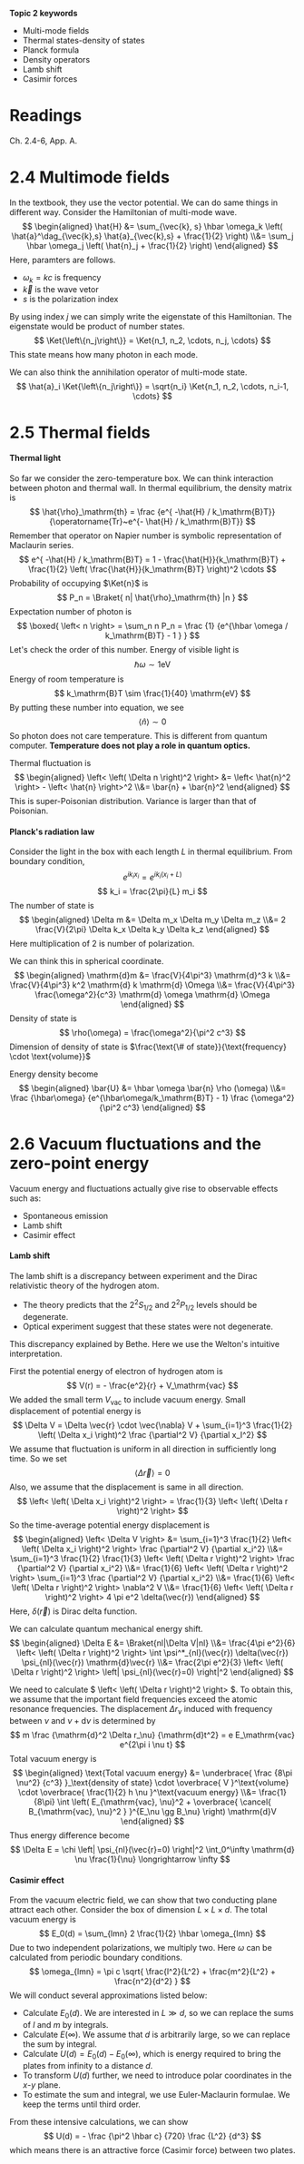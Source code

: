 __Topic 2 keywords__
- Multi-mode fields
- Thermal states-density of states
- Planck formula
- Density operators
- Lamb shift
- Casimir forces

# __Readings__
Ch. 2.4-6, App. A.

# __2.4 Multimode fields__
In the textbook, they use the vector potential. 
We can do same things in different way.
Consider the Hamiltonian of multi-mode wave.
$$
\begin{aligned}
    \hat{H}
    &=
    \sum_{\vec{k}, s}
    \hbar \omega_k
    \left(
        \hat{a}^\dag_{\vec{k},s}
        \hat{a}_{\vec{k},s}
        +
        \frac{1}{2}
    \right)
    \\&=
    \sum_j
    \hbar \omega_j
    \left(
        \hat{n}_j
        +
        \frac{1}{2}
    \right)
\end{aligned}
$$
Here, paramters are follows.
- $\omega_k=kc$ is frequency
- $\vec{k}$ is the wave vetor
- $s$ is the polarization index

By using index $j$ we can simply write the eigenstate of this Hamiltonian.
The eigenstate would be product of number states.
$$
    \Ket{\left\{n_j\right\}}
    =
    \Ket{n_1, n_2, \cdots, n_j, \cdots}
$$
This state means how many photon in each mode.

We can also think the annihilation operator of multi-mode state.
$$
    \hat{a}_i
    \Ket{\left\{n_j\right\}}
    =
    \sqrt{n_i}
    \Ket{n_1, n_2, \cdots, n_i-1, \cdots}
$$

# __2.5 Thermal fields__
#### Thermal light
So far we consider the zero-temperature box.
We can think interaction between photon and thermal wall.
In thermal equilibrium, the density matrix is
$$
    \hat{\rho}_\mathrm{th}
    =
    \frac
    {e^{ -\hat{H} / k_\mathrm{B}T}}
    {\operatorname{Tr}~e^{- \hat{H} / k_\mathrm{B}T}}
$$
Remember that operator on Napier number is symbolic representation of Maclaurin 
series.
$$
    e^{ -\hat{H} / k_\mathrm{B}T}
    =
    1 
    - 
    \frac{\hat{H}}{k_\mathrm{B}T}
    +
    \frac{1}{2}
    \left(
        \frac{\hat{H}}{k_\mathrm{B}T}
    \right)^2
    \cdots
$$
Probability of occupying $\Ket{n}$ is
$$
    P_n 
    =
    \Braket{
        n|
        \hat{\rho}_\mathrm{th}
        |n
    }
$$
Expectation number of photon is 
$$
    \boxed{
    \left< n \right>
    =
    \sum_n
    n P_n
    =
    \frac
    {1}
    {e^{\hbar \omega / k_\mathrm{B}T}  - 1 }
    }
$$
Let's check the order of this number.
Energy of visible light is 
$$
    \hbar \omega
    \sim
    1
    \mathrm{eV}
$$
Energy of room temperature is
$$
    k_\mathrm{B}T
    \sim
    \frac{1}{40}
    \mathrm{eV}
$$
By putting these number into equation, we see
$$
    \left< \hat{n} \right>
    \sim
    0
$$
So photon does not care temperature. This is different from quantum computer.
**Temperature does not play a role in quantum optics.**

Thermal fluctuation is
$$
\begin{aligned}
    \left< \left( \Delta n \right)^2 \right>
    &=
    \left< \hat{n}^2 \right>
    -
    \left< \hat{n} \right>^2
    \\&=
    \bar{n}
    +
    \bar{n}^2
\end{aligned}
$$
This is super-Poisonian distribution. Variance is larger than that of Poisonian.
#### Planck's radiation law
Consider the light in the box with each length $L$ in thermal equilibrium.
From boundary condition,
$$
    e^{i k_i x_i}
    =
    e^{i k_i (x_i+L)}
$$
$$
    k_i 
    =
    \frac{2\pi}{L} 
    m_i
$$
The number of state is 
$$
\begin{aligned}
    \Delta m
    &=
    \Delta m_x
    \Delta m_y
    \Delta m_z
    \\&=
    2
    \frac{V}{2\pi}
    \Delta k_x
    \Delta k_y
    \Delta k_z
\end{aligned}
$$
Here multiplication of 2 is number of polarization.

We can think this in spherical coordinate.
$$
\begin{aligned}
    \mathrm{d}m
    &=
    \frac{V}{4\pi^3}
    \mathrm{d}^3 k
    \\&=
    \frac{V}{4\pi^3}
    k^2
    \mathrm{d} k
    \mathrm{d} \Omega
    \\&=
    \frac{V}{4\pi^3}
    \frac{\omega^2}{c^3}
    \mathrm{d} \omega
    \mathrm{d} \Omega
\end{aligned}
$$
Density of state is 
$$
    \rho(\omega)
    =
    \frac{\omega^2}{\pi^2 c^3}
$$
Dimension of density of state is 
$\frac{\text{\# of state}}{\text{frequency} \cdot \text{volume}}$

Energy density become
$$
\begin{aligned}
    \bar{U}
    &=
    \hbar \omega \bar{n} \rho (\omega)
    \\&=
    \frac
    {\hbar\omega}
    {e^{\hbar\omega/k_\mathrm{B}T} - 1}
    \frac
    {\omega^2}
    {\pi^2 c^3}
\end{aligned}
$$

# __2.6 Vacuum fluctuations and the zero-point energy__
Vacuum energy and fluctuations actually give rise to observable effects such as:
- Spontaneous emission
- Lamb shift 
- Casimir effect
#### Lamb shift
The lamb shift is a discrepancy between experiment and the Dirac relativistic
theory of the hydrogen atom.
- The theory predicts that the $2^2S_{1/2}$ and $2^2P_{1/2}$ levels should be degenerate.
- Optical experiment suggest that these states were not degenerate.

This discrepancy explained by Bethe. Here we use the Welton's intuitive 
interpretation.

First the potential energy of electron of hydrogen atom is
$$
    V(r)
    =
    -
    \frac{e^2}{r}
    +
    V_\mathrm{vac}
$$
We added the small term $V_\mathrm{vac}$ to include vacuum energy.
Small displacement of potential energy is 
$$
    \Delta V 
    =
    \Delta \vec{r}
    \cdot
    \vec{\nabla} V
    +
    \sum_{i=1}^3
    \frac{1}{2}
    \left(
        \Delta x_i
    \right)^2
    \frac
    {\partial^2 V}
    {\partial x_I^2}
$$
We assume that fluctuation is uniform in all direction in sufficiently long time. 
So we set 
$$ 
    \left< \Delta \vec{r} \right> = 0 
$$
Also, we assume that the displacement is same in all direction. 
$$
    \left< 
        \left( 
            \Delta x_i 
        \right)^2 
    \right> 
    = 
    \frac{1}{3} 
    \left< 
        \left( 
            \Delta r
        \right)^2 
    \right>
$$
So the time-average potential energy displacement is 
$$
\begin{aligned}
    \left<
        \Delta V
    \right>
    &=
    \sum_{i=1}^3
    \frac{1}{2}
    \left<
        \left(
            \Delta x_i
        \right)^2
    \right>
    \frac
    {\partial^2 V}
    {\partial x_i^2}
    \\&=
    \sum_{i=1}^3
    \frac{1}{2}
    \frac{1}{3}
    \left<
        \left( 
            \Delta r
        \right)^2 
    \right>
    \frac
    {\partial^2 V}
    {\partial x_i^2}
    \\&=
    \frac{1}{6}
    \left<
        \left( 
            \Delta r
        \right)^2 
    \right>
    \sum_{i=1}^3
    \frac
    {\partial^2 V}
    {\partial x_i^2}
    \\&=
    \frac{1}{6}
    \left<
        \left( 
            \Delta r
        \right)^2 
    \right>
    \nabla^2 V
    \\&=
    \frac{1}{6}
    \left<
        \left( 
            \Delta r
        \right)^2 
    \right>
    4 \pi e^2 \delta(\vec{r})
\end{aligned}
$$
Here, $\delta(\vec{r})$ is Dirac delta function.

We can calculate quantum mechanical energy shift.
$$
\begin{aligned}
    \Delta E
    &=
    \Braket{nl|\Delta V|nl}
    \\&=
    \frac{4\pi e^2}{6}
    \left<
        \left( 
            \Delta r
        \right)^2 
    \right>
    \int
    \psi^*_{nl}(\vec{r})
    \delta(\vec{r})
    \psi_{nl}(\vec{r})
    \mathrm{d}\vec{r}
    \\&=
    \frac{2\pi e^2}{3}
    \left<
        \left( 
            \Delta r
        \right)^2 
    \right>
    \left|
        \psi_{nl}(\vec{r}=0)
    \right|^2
\end{aligned}
$$

We need to calculate 
$
    \left<
        \left( 
            \Delta r
        \right)^2 
    \right>
$.
To obtain this, we assume that the important field frequencies exceed the atomic
resonance frequencies.
The displacement $\Delta r_\nu$ induced with frequency between $\nu$ and 
$\nu+\mathrm{d}\nu$ is determined by
$$
    m
    \frac
    {\mathrm{d}^2 \Delta r_\nu}
    {\mathrm{d}t^2}
    =
    e E_\mathrm{vac} e^{2\pi i \nu t}
$$
Total vacuum energy is 
$$
\begin{aligned}
    \text{Total vacuum energy}
    &=
    \underbrace{
    \frac
    {8\pi \nu^2}
    {c^3}
    }_\text{density of state}
    \cdot 
    \overbrace{
    V
    }^\text{volume}
    \cdot 
    \overbrace{
    \frac{1}{2}
    h \nu
    }^\text{vacuum energy}
    \\&=
    \frac{1}{8\pi}
    \int
    \left(
        E_{\mathrm{vac}, \nu}^2
        +
        \overbrace{
            \cancel{
                B_{\mathrm{vac}, \nu}^2
            }
        }^{E_\nu \gg B_\nu}
    \right)
    \mathrm{d}V
\end{aligned}
$$
Thus energy difference become
$$
    \Delta E
    =
    \chi 
    \left|
        \psi_{nl}(\vec{r}=0)
    \right|^2
    \int_0^\infty 
    \mathrm{d} \nu
    \frac{1}{\nu}
    \longrightarrow
    \infty
$$

#### Casimir effect
From the vacuum electric field, we can show that two conducting plane attract 
each other.
Consider the box of dimension $L\times L \times d$. 
The total vacuum energy is 
$$
    E_0(d)
    =
    \sum_{lmn}
    2
    \frac{1}{2}
    \hbar \omega_{lmn}
$$
Due to two independent polarizations, we multiply two.
Here $\omega$ can be calculated from periodic boundary conditions.
$$
    \omega_{lmn}
    =
    \pi c
    \sqrt{
        \frac{l^2}{L^2}
        +
        \frac{m^2}{L^2}
        +
        \frac{n^2}{d^2}
    }
$$
We will conduct several approximations listed below:
- Calculate $E_0(d)$. We are interested in $L \gg d$, so we can replace the sums of $l$ and $m$ by integrals.
- Calculate $E(\infty)$. We assume that $d$ is arbitrarily large, so we can replace the sum by integral.
- Calculate $U(d)=E_0(d)-E_0(\infty)$, which is energy required to bring the plates from infinity to a distance $d$.
- To transform $U(d)$ further, we need to introduce polar coordinates in the $x$-$y$ plane.
- To estimate the sum and integral, we use Euler-Maclaurin formulae. We keep the terms until third order.

From these intensive calculations, we can show 
$$
    U(d)
    =
    -
    \frac
    {\pi^2 \hbar c}
    {720}
    \frac
    {L^2}
    {d^3}
$$
which means there is an attractive force (Casimir force) between two plates.

